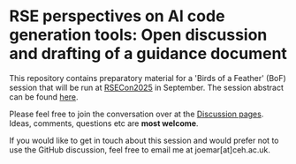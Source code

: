 # RSE perspectives on AI code generation tools: Open discussion and drafting of a guidance document

This repository contains preparatory material for a 'Birds of a Feather' (BoF) session that will be run at [RSECon2025](https://rsecon25.society-rse.org/) in September. The session abstract can be found [here](https://virtual.oxfordabstracts.com/event/75166/submission/107).

Please feel free to join the conversation over at the [Discussion pages](https://github.com/ukceh-rse/rsecon25-bof-ai/discussions). Ideas, comments, questions etc are **most welcome**.

If you would like to get in touch about this session and would prefer not to use the GitHub discussion, feel free to email me at joemar\[at\]ceh.ac.uk.
